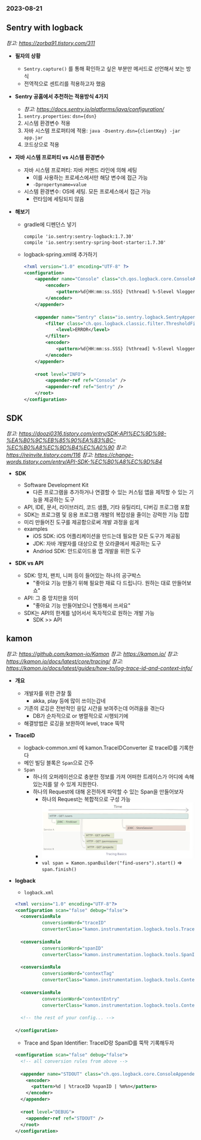 ### 2023-08-21

## Sentry with logback
*참고: https://zorba91.tistory.com/311*
- **필자의 상황**
  - `Sentry.capture()` 를 통해 확인하고 싶은 부분만 메서드로 선언해서 보는 방식
  - 전역적으로 센트리를 적용하고자 했음

- **Sentry 공홈에서 추천하는 적용방식 4가지**
  - *참고: https://docs.sentry.io/platforms/java/configuration/*
  1. `sentry.properties`: `dsn={dsn}`
  2. 시스템 환경변수 적용
  3. 자바 시스템 프로퍼티에 적용: `java -Dsentry.dsn={clientKey} -jar app.jar`
  4. 코드상으로 적용

- **자바 시스템 프로퍼티 vs 시스템 환경변수**
  - 자바 시스템 프로퍼티: 자바 커맨드 라인에 의해 세팅
    - 이를 사용하는 프로세스에서만 해당 변수에 접근 가능
    - `-Dpropertyname=value`
  - 시스템 환경변수: OS에 세팅. 모든 프로세스에서 접근 가능
    - 런타임에 세팅되지 않음

- **해보기**
  - gradle에 디펜던스 넣기
    ```
    compile 'io.sentry:sentry-logback:1.7.30'
    compile 'io.sentry:sentry-spring-boot-starter:1.7.30'
    ```
  - logback-spring.xml에 추가하기
    ```xml
    <?xml version="1.0" encoding="UTF-8" ?>
    <configuration>
        <appender name="Console" class="ch.qos.logback.core.ConsoleAppender">
            <encoder>
                <pattern>%d{HH:mm:ss.SSS} [%thread] %-5level %logger{36} - %msg%n</pattern>
            </encoder>
        </appender>
        
        <appender name="Sentry" class="io.sentry.logback.SentryAppender">
            <filter class="ch.qos.logback.classic.filter.ThresholdFilter">
                <level>ERROR</level>
            </filter>
            <encoder>
                <pattern>%d{HH:mm:ss.SSS} [%thread] %-5level %logger{36} - %msg%n</pattern>
            </encoder>
        </appender>
        
        <root level="INFO">
            <appender-ref ref="Console" />
            <appender-ref ref="Sentry" />
        </root>
    </configuration>
    ```
    
## SDK
*참고: https://doozi0316.tistory.com/entry/SDK-API%EC%9D%98-%EA%B0%9C%EB%85%90%EA%B3%BC-%EC%B0%A8%EC%9D%B4%EC%A0%90*
*참고: https://reinvite.tistory.com/116*
*참고: https://change-words.tistory.com/entry/API-SDK-%EC%B0%A8%EC%9D%B4*
- **SDK**
  - Software Development Kit
    - 다른 프로그램을 추가하거나 연결할 수 있는 커스텀 앱을 제작할 수 있는 기능을 제공하는 도구
  - API, IDE, 문서, 라이브러리, 코드 샘플, 기타 유틸리티, 디버깅 프로그램 포함
  - SDK는 프로그램 및 응용 프로그램 개발의 복잡성을 줄이는 강력한 기능 집합
  - 미리 만들어진 도구를 제공함으로써 개발 과정을 쉽게
  - examples
    - iOS SDK: iOS 어플리케이션을 만드는데 필요한 모든 도구가 제공됨
    - JDK: 자바 개발자를 대상으로 한 오라클에서 제공하는 도구
    - Andriod SDK: 안드로이드용 앱 개발을 위한 도구

- **SDK vs API**
  - SDK: 망치, 팬치, 니퍼 등이 들어있는 하나의 공구박스
    - "좋아요 기능 만들기 위해 필요한 재료 다 드립니다. 원하는 대로 만들어보쇼"
  - API: 그 중 망치만을 의미
    - "좋아요 기능 만들어놨으니 연동해서 쓰셔요"
  - SDK는 API의 한계를 넘어서서 독자적으로 원하는 개발 가능
    - SDK >> API

## kamon
*참고: https://github.com/kamon-io/Kamon*
*참고: https://kamon.io/*
*참고: https://kamon.io/docs/latest/core/tracing/*
*참고: https://kamon.io/docs/latest/guides/how-to/log-trace-id-and-context-info/*
- **개요**
  - 개발자를 위한 관찰 툴
    - akka, play 등에 많이 쓰이는갑네
  - 기존의 로깅은 전반적인 응답 시간을 보여주는데 어려움을 겪는다
    - DB가 순차적으로 or 병렬적으로 시행되기에
  - 해결방법은 로깅을 보완하여 level, trace 뚝딱

- **TraceID**
  - logback-common.xml 에 kamon.TraceIDConverter 로 traceID를 기록한다
  - 메인 빌딩 블록은 `Span`으로 간주
  - `Span`
    - 하나의 오퍼레이션으로 충분한 정보를 가져 어떠한 트레이스가 어디에 속해있는지를 알 수 있게 지원한다. 
    - 하나의 Request에 대해 온전하게 파악할 수 있는 Span을 만들어보자 
      - 하나의 Request는 복합적으로 구성 가능
      - ![](../images/2023-08-21-kamon-span.png)
      - `val span = Kamon.spanBuilder("find-users").start()` => `span.finish()`

- **logback**
  - `logback.xml`
  ```xml
  <?xml version="1.0" encoding="UTF-8"?>
  <configuration scan="false" debug="false">
    <conversionRule
            conversionWord="traceID"
            converterClass="kamon.instrumentation.logback.tools.TraceIDConverter"/>
  
    <conversionRule
            conversionWord="spanID"
            converterClass="kamon.instrumentation.logback.tools.SpanIDConverter"/>
  
    <conversionRule
            conversionWord="contextTag"
            converterClass="kamon.instrumentation.logback.tools.ContextTagConverter"/>
  
    <conversionRule
            conversionWord="contextEntry"
            converterClass="kamon.instrumentation.logback.tools.ContextEntryConverter"/>
  
    <!-- the rest of your config... -->
  
  </configuration>
  ```
  - Trace and Span Identifier: TraceID랑 SpanID를 뚝딱 기록해두자
  ```xml
  <configuration scan="false" debug="false">
    <!-- all conversion rules from above -->
  
    <appender name="STDOUT" class="ch.qos.logback.core.ConsoleAppender">
      <encoder>
        <pattern>%d | %traceID %spanID | %m%n</pattern>
      </encoder>
    </appender>
  
    <root level="DEBUG">
      <appender-ref ref="STDOUT" />
    </root>
  </configuration>
  ```
